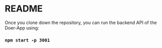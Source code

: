 # README

Once you clone down the repository, you can run the backend API of the Doer-App using:

### `npm start -p 3001`

